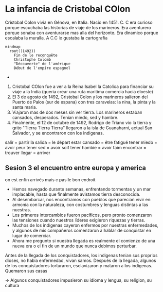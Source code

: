 # La infancia de Cristobal COlon

Cristobal Colon vivia en Génova, en Italia. Nacio en 1451. C. C era curioso porque escuchaba las historias de viaje de los marineros. Era aventurero porque sonaba con aventurarse mas alla del horizonte. Era dinamico porque escalaba la muralla. A C.C le gustaba la cartografia

```mermaid
mindmap
  root((1492))
    Fin de le reconquête
    Christophe Colomb
    "Découverte" de l'amérique
    Début de l'empire espagnol
```


- 

1) Cristobal COlon fue a ver a la Reina Isabel la Catolica para financiar su viaje a la India (queria crear una ruta maritima comercia hacia eloeste)
2) El 3 de agosto de 1492, Cristobal Colon y los marineros salieron  del Puerto de Palos (sur de espana) con tres caravelas: la nina, la pinta y la santa maria.
3) Viajaron mas de dos meses sin ver tierra. Los marineros estaban cansados, desperados. Tenian miedo, sed y hambre.
4) Finalmente, el 12 de octubre de 1492, Rodrigo de Triano vio la tierra y grito "Tierra Tierra Tierra" llegaron a la isla de Guanaharni, actual San Salvador, y se encontraron con los indigenas.


salir = partir
la salida = le départ
estar cansado = être fatigué
tener miedo = avoir peur
tener sed = avoir soif
tener hambie = avoir faim
encontrar = trouver
llegar = arriver

## Sesion 3 el encuentro entre europa y america

on est enfin arrivés mais c pas le bon endroit


- Hemos navegado durante semanas, enfrentando tormentas y un mar implacable, hasta que finalmente avistamos tierra desconocida.
- Al desembarcar, nos encontramos con pueblos que parecían vivir en armonía con la naturaleza, con costumbres y lenguas distintas a las nuestras.
- Los primeros intercambios fueron pacíficos, pero pronto comenzaron las tensiones cuando nuestros líderes exigieron riquezas y tierras.
- Muchos de los indígenas cayeron enfermos por nuestras enfermedades, y algunos de mis compañeros comenzaron a hablar de conquistar en lugar de comerciar.
- Ahora me pregunto si nuestra llegada es realmente el comienzo de una nueva era o el fin de un mundo que nunca debimos perturbar.

Antes de la llegada de los conquistadores, los indigenas tenian sus proprios dioses, no habia enfermedad, vivan samos. Después de la llegada, algunos de los conquistadores torturaron, esclavizaron y mataron a los indigenas. Quemaron sus casas

=> Algunos conquistadores impusieron su idioma y lengua, su religion, su cultura

